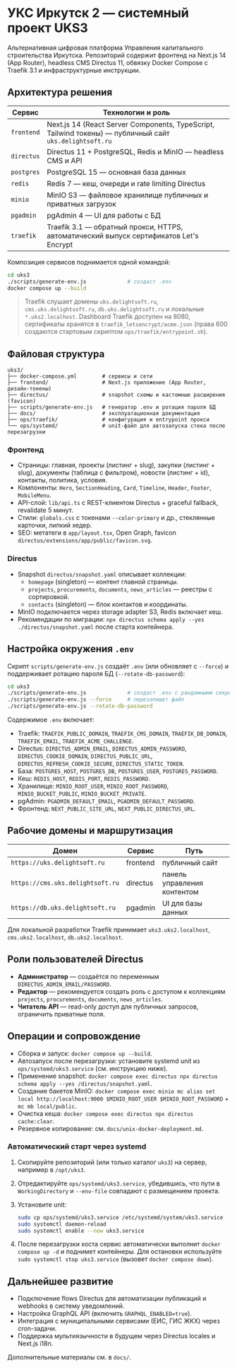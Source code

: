 # УКС Иркутск 2 — системный проект UKS3

Альтернативная цифровая платформа Управления капитального строительства Иркутска. Репозиторий содержит
фронтенд на Next.js 14 (App Router), headless CMS Directus 11, обвязку Docker Compose с Traefik 3.1 и
инфраструктурные инструкции.

## Архитектура решения

| Сервис        | Технологии и роль                                                                                |
| ------------- | ------------------------------------------------------------------------------------------------ |
| `frontend`    | Next.js 14 (React Server Components, TypeScript, Tailwind токены) — публичный сайт `uks.delightsoft.ru` |
| `directus`    | Directus 11 + PostgreSQL, Redis и MinIO — headless CMS и API                                       |
| `postgres`    | PostgreSQL 15 — основная база данных                                                              |
| `redis`       | Redis 7 — кеш, очереди и rate limiting Directus                                                   |
| `minio`       | MinIO S3 — файловое хранилище публичных и приватных загрузок                                      |
| `pgadmin`     | pgAdmin 4 — UI для работы с БД                                                                     |
| `traefik`     | Traefik 3.1 — обратный прокси, HTTPS, автоматический выпуск сертификатов Let's Encrypt            |

Композиция сервисов поднимается одной командой:

```bash
cd uks3
./scripts/generate-env.js             # создаст .env
docker compose up --build
```

> Traefik слушает домены `uks.delightsoft.ru`, `cms.uks.delightsoft.ru`, `db.uks.delightsoft.ru` и локальные `*.uks2.localhost`.
> Dashboard Traefik доступен на 8080, сертификаты хранятся в `traefik_letsencrypt/acme.json` (права 600 создаются стартовым
> скриптом `ops/traefik/entrypoint.sh`).

## Файловая структура

```
uks3/
├── docker-compose.yml        # сервисы и сети
├── frontend/                 # Next.js приложение (App Router, дизайн-токены)
├── directus/                 # snapshot схемы и кастомные расширения (favicon)
├── scripts/generate-env.js   # генератор .env и ротация пароля БД
├── docs/                     # эксплуатационная документация
├── ops/traefik/              # конфигурация и entrypoint прокси
└── ops/systemd/              # unit-файл для автозапуска стека после перезагрузки
```

### Фронтенд

- Страницы: главная, проекты (листинг + slug), закупки (листинг + slug), документы (таблица с фильтром), новости (листинг + id),
  контакты, политика, условия.
- Компоненты: `Hero`, `SectionHeading`, `Card`, `Timeline`, `Header`, `Footer`, `MobileMenu`.
- API-слой: `lib/api.ts` с REST-клиентом Directus + graceful fallback, revalidate 5 минут.
- Стили: `globals.css` с токенами `--color-primary` и др., стеклянные карточки, липкий хедер.
- SEO: метатеги в `app/layout.tsx`, Open Graph, favicon `directus/extensions/app/public/favicon.svg`.

### Directus

- Snapshot `directus/snapshot.yaml` описывает коллекции:
  - `homepage` (singleton) — контент главной страницы.
  - `projects`, `procurements`, `documents`, `news_articles` — реестры с сортировкой.
  - `contacts` (singleton) — блок контактов и координаты.
- MinIO подключается через storage adapter S3, Redis включает кеш.
- Рекомендации по миграции: `npx directus schema apply --yes ./directus/snapshot.yaml` после старта контейнера.

## Настройка окружения `.env`

Скрипт `scripts/generate-env.js` создаёт `.env` (или обновляет с `--force`) и поддерживает ротацию пароля БД (`--rotate-db-password`):

```bash
cd uks3
./scripts/generate-env.js             # создаст .env c рандомными секретами
./scripts/generate-env.js --force     # перезапишет файл
./scripts/generate-env.js --rotate-db-password
```

Содержимое `.env` включает:

- Traefik: `TRAEFIK_PUBLIC_DOMAIN`, `TRAEFIK_CMS_DOMAIN`, `TRAEFIK_DB_DOMAIN`, `TRAEFIK_EMAIL`, `TRAEFIK_ACME_CHALLENGE`.
- Directus: `DIRECTUS_ADMIN_EMAIL`, `DIRECTUS_ADMIN_PASSWORD`, `DIRECTUS_COOKIE_DOMAIN`, `DIRECTUS_PUBLIC_URL`,
  `DIRECTUS_REFRESH_COOKIE_SECURE`, `DIRECTUS_STATIC_TOKEN`.
- База: `POSTGRES_HOST`, `POSTGRES_DB`, `POSTGRES_USER`, `POSTGRES_PASSWORD`.
- Кеш: `REDIS_HOST`, `REDIS_PORT`, `REDIS_PASSWORD`.
- Хранилище: `MINIO_ROOT_USER`, `MINIO_ROOT_PASSWORD`, `MINIO_BUCKET_PUBLIC`, `MINIO_BUCKET_PRIVATE`.
- pgAdmin: `PGADMIN_DEFAULT_EMAIL`, `PGADMIN_DEFAULT_PASSWORD`.
- Фронтенд: `NEXT_PUBLIC_SITE_URL`, `NEXT_PUBLIC_DIRECTUS_URL`.

## Рабочие домены и маршрутизация

| Домен                    | Сервис    | Путь                         |
| ------------------------ | --------- | ---------------------------- |
| `https://uks.delightsoft.ru` | frontend  | публичный сайт               |
| `https://cms.uks.delightsoft.ru` | directus | панель управления контентом |
| `https://db.uks.delightsoft.ru`  | pgadmin  | UI для базы данных          |

Для локальной разработки Traefik принимает `uks3.uks2.localhost`, `cms.uks2.localhost`, `db.uks2.localhost`.

## Роли пользователей Directus

- **Администратор** — создаётся по переменным `DIRECTUS_ADMIN_EMAIL/PASSWORD`.
- **Редактор** — рекомендуется создать роль с доступом к коллекциям `projects`, `procurements`, `documents`, `news_articles`.
- **Читатель API** — read-only доступ для публичных запросов, ограничить приватные поля.

## Операции и сопровождение

- Сборка и запуск: `docker compose up --build`.
- Автозапуск после перезагрузки: установите systemd unit из `ops/systemd/uks3.service` (см. инструкцию ниже).
- Применение snapshot: `docker compose exec directus npx directus schema apply --yes /directus/snapshot.yaml`.
- Создание бакетов MinIO: `docker compose exec minio mc alias set local http://localhost:9000 $MINIO_ROOT_USER $MINIO_ROOT_PASSWORD` + `mc mb local/public`.
- Очистка кеша: `docker compose exec directus npx directus cache:clear`.
- Резервное копирование: см. `docs/unix-docker-deployment.md`.

### Автоматический старт через systemd

1. Скопируйте репозиторий (или только каталог `uks3`) на сервер, например в `/opt/uks3`.
2. Отредактируйте `ops/systemd/uks3.service`, убедившись, что пути в `WorkingDirectory` и `--env-file` совпадают с размещением проекта.
3. Установите unit:

   ```bash
   sudo cp ops/systemd/uks3.service /etc/systemd/system/uks3.service
   sudo systemctl daemon-reload
   sudo systemctl enable --now uks3.service
   ```

4. После перезагрузки хоста сервис автоматически выполнит `docker compose up -d` и поднимет контейнеры. Для остановки используйте `sudo systemctl stop uks3.service` (вызовет `docker compose down`).

## Дальнейшее развитие

- Подключение flows Directus для автоматизации публикаций и webhooks в систему уведомлений.
- Настройка GraphQL API (включить `GRAPHQL_ENABLED=true`).
- Интеграция с муниципальными сервисами (ЕИС, ГИС ЖКХ) через cron-задачи.
- Поддержка мультиязычности в будущем через Directus locales и Next.js i18n.

Дополнительные материалы см. в `docs/`.
